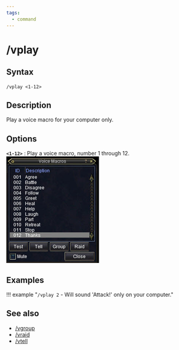 ```yaml
---
tags:
  - command
---
```


# /vplay

## Syntax

<!--cmd-syntax-start-->
```eqcommand
/vplay <1-12>
```
<!--cmd-syntax-end-->

## Description

<!--cmd-desc-start-->
Play a voice macro for your computer only.
<!--cmd-desc-end-->

## Options

**`<1-12>`**
:   Play a voice macro, number 1 through 12.  
    ![The voice macro window](Voicemacros.jpg)

## Examples

!!! example "`/vplay 2` - Will sound 'Attack!' only on your computer."

## See also

- [/vgroup](cmd-vgroup.md)
- [/vraid](cmd-vraid.md)
- [/vtell](cmd-vtell.md)
